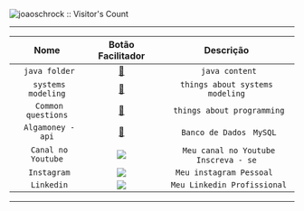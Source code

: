 <p align="left"><img src="https://profile-counter.glitch.me/{joaoschrock}/count.svg" alt="joaoschrock :: Visitor's Count" /></p>

<div> 
 
 <hr>
 
 <div>

</div>
    
<div 


### [](/)


<div align="center">

|   Nome   |  Botão Facilitador    |    Descrição    |
| :---:         |     :---:      |          :---: |
| ` java folder` | [📂](https://github.com/JoaoSchrock/Java/)     | ` java content` |
| ` systems modeling` | [📂]( https://github.com/JoaoSchrock/Projeto-de-Software/tree/main/)     | `things about systems modeling` |
| ` Common questions`     | [📂](https://github.com/JoaoSchrock/Curiosidades/) | ` things about programming`      |
| ` Algamoney - api`     | [📂](https://github.com/JoaoSchrock/Framework/) | ` Banco de Dados` ` MySQL`       |
| ` Canal no Youtube`     | <a href="https://www.youtube.com/channel/UCY1ZlKV-bSjpBNw4GkXboBA" target="_blank"><img src="https://img.shields.io/badge/YouTube-FF0000?style=for-the-badge&logo=youtube&logoColor=white" target="_blank"></a> | ` Meu canal no Youtube` ` Inscreva - se`       |
| ` Instagram`     | <a href="https://www.instagram.com/joaoschrock/" target="_blank"><img src="https://img.shields.io/badge/-Instagram-%23E4405F?style=for-the-badge&logo=instagram&logoColor=white" target="_blank"></a> | `Meu instagram Pessoal `   |
| ` Linkedin`     | <a href="https://www.linkedin.com/in/joaoschrock/" target="_blank"><img src="https://img.shields.io/badge/-LinkedIn-%230077B5?style=for-the-badge&logo=linkedin&logoColor=white" target="_blank"></a> | ` Meu Linkedin Profissional`
<hr>


      





  

